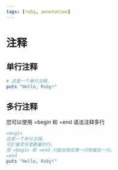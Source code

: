 ```yaml
---
tags: [ruby, annotation]
---
```

# 注释

## 单行注释

```ruby
# 这是一个单行注释。
puts "Hello, Ruby!"
```

## 多行注释

您可以使用 =begin 和 =end 语法注释多行

```ruby
=begin
这是一个多行注释。
可扩展至任意数量的行。
但 =begin 和 =end 只能出现在第一行和最后一行。 
=end
puts "Hello, Ruby!"
```